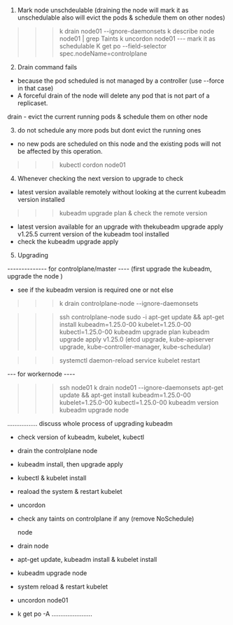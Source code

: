 
1. Mark node unschdeulable (draining the node will mark it as unschedulable also will evict the pods & schedule them on other nodes)
>>> k drain node01 --ignore-daemonsets
>>> k describe node node01 | grep Taints
>>> k uncordon node01 --- mark it as schedulable
>>> K get po --field-selector spec.nodeName=controlplane

2. Drain command fails
- because the pod scheduled is not managed by a controller (use --force in that case)
- A forceful drain of the node will delete any pod that is not part of a replicaset.

drain - evict the current running pods & schedule them on other node

3. do not schedule any more pods but dont evict the running ones
- no new pods are scheduled on this node and the existing pods will not be affected by this operation.
>>> kubectl cordon node01

4. Whenever checking the next version to upgrade to check
- latest version available remotely without looking at the current kubeadm version installed
>>> kubeadm upgrade plan 
& check the remote version

- latest version available for an upgrade with thekubeadm upgrade apply v1.25.5 current version of the kubeadm tool installed
- check the kubeadm upgrade apply <version>

5. Upgrading

-------------- for controlplane/master ---- (first upgrade the kubeadm, upgrade the node )
- see if the kubeadm version is required one or not else
>>> k drain controlplane-node --ignore-daemonsets

>>> ssh controlplane-node 
>>> sudo -i
>>> apt-get update && apt-get install kubeadm=1.25.0-00 kubelet=1.25.0-00 kubectl=1.25.0-00
>>> kubeadm upgrade plan 
>>> kubeadm upgrade apply v1.25.0 (etcd upgrade, kube-apiserver upgrade, kube-controller-manager, kube-schedular)

>>> systemctl daemon-reload
>>> service kubelet restart

--- for workernode ----
>>> ssh node01
>>> k drain node01 --ignore-daemonsets
>>> apt-get update && apt-get install kubeadm=1.25.0-00 kubelet=1.25.0-00 kubectl=1.25.0-00
>>> kubeadm version
>>> kubeadm upgrade node

.................
discuss whole process of upgrading kubeadm
- check version of kubeadm, kubelet, kubectl
- drain the controlplane node
- kubeadm install, then upgrade apply 
- kubectl & kubelet install
- reaload the system & restart kubelet
- uncordon 
- check any taints on controlplane if any (remove NoSchedule)

	node 
- drain node
- apt-get update, kubeadm install & kubelet install
- kubeadm upgrade node
- system reload & restart kubelet
- uncordon node01
- k get po -A
.......................